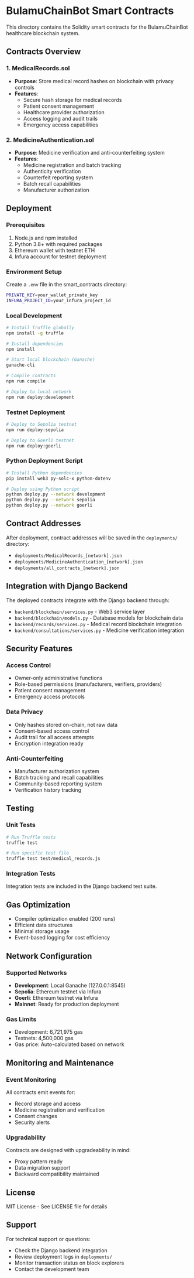 # BulamuChainBot Smart Contracts

This directory contains the Solidity smart contracts for the BulamuChainBot healthcare blockchain system.

## Contracts Overview

### 1. MedicalRecords.sol
- **Purpose**: Store medical record hashes on blockchain with privacy controls
- **Features**:
  - Secure hash storage for medical records
  - Patient consent management
  - Healthcare provider authorization
  - Access logging and audit trails
  - Emergency access capabilities

### 2. MedicineAuthentication.sol
- **Purpose**: Medicine verification and anti-counterfeiting system
- **Features**:
  - Medicine registration and batch tracking
  - Authenticity verification
  - Counterfeit reporting system
  - Batch recall capabilities
  - Manufacturer authorization

## Deployment

### Prerequisites
1. Node.js and npm installed
2. Python 3.8+ with required packages
3. Ethereum wallet with testnet ETH
4. Infura account for testnet deployment

### Environment Setup
Create a `.env` file in the smart_contracts directory:
```bash
PRIVATE_KEY=your_wallet_private_key
INFURA_PROJECT_ID=your_infura_project_id
```

### Local Development
```bash
# Install Truffle globally
npm install -g truffle

# Install dependencies
npm install

# Start local blockchain (Ganache)
ganache-cli

# Compile contracts
npm run compile

# Deploy to local network
npm run deploy:development
```

### Testnet Deployment
```bash
# Deploy to Sepolia testnet
npm run deploy:sepolia

# Deploy to Goerli testnet
npm run deploy:goerli
```

### Python Deployment Script
```bash
# Install Python dependencies
pip install web3 py-solc-x python-dotenv

# Deploy using Python script
python deploy.py --network development
python deploy.py --network sepolia
python deploy.py --network goerli
```

## Contract Addresses

After deployment, contract addresses will be saved in the `deployments/` directory:
- `deployments/MedicalRecords_[network].json`
- `deployments/MedicineAuthentication_[network].json`
- `deployments/all_contracts_[network].json`

## Integration with Django Backend

The deployed contracts integrate with the Django backend through:
- `backend/blockchain/services.py` - Web3 service layer
- `backend/blockchain/models.py` - Database models for blockchain data
- `backend/records/services.py` - Medical record blockchain integration
- `backend/consultations/services.py` - Medicine verification integration

## Security Features

### Access Control
- Owner-only administrative functions
- Role-based permissions (manufacturers, verifiers, providers)
- Patient consent management
- Emergency access protocols

### Data Privacy
- Only hashes stored on-chain, not raw data
- Consent-based access control
- Audit trail for all access attempts
- Encryption integration ready

### Anti-Counterfeiting
- Manufacturer authorization system
- Batch tracking and recall capabilities
- Community-based reporting system
- Verification history tracking

## Testing

### Unit Tests
```bash
# Run Truffle tests
truffle test

# Run specific test file
truffle test test/medical_records.js
```

### Integration Tests
Integration tests are included in the Django backend test suite.

## Gas Optimization

- Compiler optimization enabled (200 runs)
- Efficient data structures
- Minimal storage usage
- Event-based logging for cost efficiency

## Network Configuration

### Supported Networks
- **Development**: Local Ganache (127.0.0.1:8545)
- **Sepolia**: Ethereum testnet via Infura
- **Goerli**: Ethereum testnet via Infura
- **Mainnet**: Ready for production deployment

### Gas Limits
- Development: 6,721,975 gas
- Testnets: 4,500,000 gas
- Gas price: Auto-calculated based on network

## Monitoring and Maintenance

### Event Monitoring
All contracts emit events for:
- Record storage and access
- Medicine registration and verification
- Consent changes
- Security alerts

### Upgradability
Contracts are designed with upgradeability in mind:
- Proxy pattern ready
- Data migration support
- Backward compatibility maintained

## License
MIT License - See LICENSE file for details

## Support
For technical support or questions:
- Check the Django backend integration
- Review deployment logs in `deployments/`
- Monitor transaction status on block explorers
- Contact the development team
